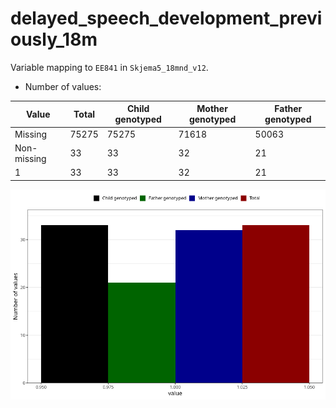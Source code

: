 # delayed_speech_development_previously_18m
Variable mapping to `EE841` in `Skjema5_18mnd_v12`.
- Number of values:

| Value | Total | Child genotyped | Mother genotyped | Father genotyped |
| ----- | ----- | --------------- | ---------------- | ---------------- |
| Missing | 75275 | 75275 | 71618 | 50063 |
| Non-missing | 33 | 33 | 32 | 21 |
| 1 | 33 | 33 | 32 | 21 |



![](delayed_speech_development_previously_18m_n.png)



